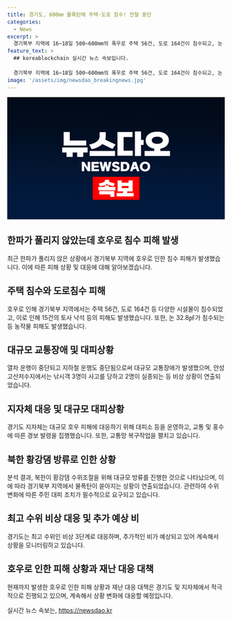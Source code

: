 ```yaml
---
title: 경기도, 600㎜ 물폭탄에 주택·도로 침수! 전철 중단
categories:
  - News
excerpt: >
  경기북부 지역에 16~18일 500~600mm의 폭우로 주택 56건, 도로 164건이 침수되고, 논 32.8㎢가 침수된 가운데 안성에서 낚시객 2명이 실종되는 등 피해가 축적되고 있다. 경기북부 지역의 호우경보와 함께 김포, 오산 등 16개 시군에서는 565명이 대피했으며, 황강댐 방류로 인한 수위 상승으로 주민 대피가 이뤄지고 있다. 경기도 재난안전대책본부는 비상 3단계 대응을 펼친 상태이며, 기상청은 추가 강우가 예상된다고 밝혔다.
feature_text: >
  ## koreablockchain 실시간 뉴스 속보입니다.

  경기북부 지역에 16~18일 500~600mm의 폭우로 주택 56건, 도로 164건이 침수되고, 논 32.8㎢가 침수된 가운데 안성에서 낚시객 2명이 실종되는 등 피해가 축적되고 있다. 경기북부 지역의 호우경보와 함께 김포, 오산 등 16개 시군에서는 565명이 대피했으며, 황강댐 방류로 인한 수위 상승으로 주민 대피가 이뤄지고 있다. 경기도 재난안전대책본부는 비상 3단계 대응을 펼친 상태이며, 기상청은 추가 강우가 예상된다고 밝혔다.
image: '/assets/img/newsdao_breakingnews.jpg'
---
```


<p><img src="/assets/img/newsdao_breakingnews.jpg" alt="koreablockchain 속보" /></p>

<h2 data-ke-size="size26">한파가 풀리지 않았는데 호우로 침수 피해 발생</h2>

<p data-ke-size="size16">최근 한파가 풀리지 않은 상황에서 경기북부 지역에 호우로 인한 침수 피해가 발생했습니다. 이에 따른 피해 상황 및 대응에 대해 알아보겠습니다.</p>

<h2 data-ke-size="size26">주택 침수와 도로침수 피해</h2>

<p data-ke-size="size16">호우로 인해 경기북부 지역에서는 주택 56건, 도로 164건 등 다양한 시설물이 침수되었고, 이로 인해 15건의 토사 낙석 등의 피해도 발생했습니다. 또한, 논 32.8㎊가 침수되는 등 농작물 피해도 발생했습니다.</p>

<h2 data-ke-size="size26">대규모 교통장애 및 대피상황</h2>

<p data-ke-size="size16">열차 운행이 중단되고 지하철 운행도 중단됨으로써 대규모 교통장애가 발생했으며, 안성 고산저수지에서는 낚시객 3명이 사고를 당하고 2명이 실종되는 등 비상 상황이 연출되었습니다.</p>

<h2 data-ke-size="size26">지자체 대응 및 대규모 대피상황</h2>

<p data-ke-size="size16">경기도 지자체는 대규모 호우 피해에 대응하기 위해 대피소 등을 운영하고, 교통 및 홍수에 따른 경보 발령을 집행했습니다. 또한, 교통망 복구작업을 펼치고 있습니다.</p>

<h2 data-ke-size="size26">북한 황강댐 방류로 인한 상황</h2>

<p data-ke-size="size16">분석 결과, 북한이 황강댐 수위조절을 위해 대규모 방류를 진행한 것으로 나타났으며, 이에 따라 경기북부 지역에서 물폭탄이 쏟아지는 상황이 연출되었습니다. 관련하여 수위 변화에 따른 주민 대피 조치가 필수적으로 요구되고 있습니다.</p>

<h2 data-ke-size="size26">최고 수위 비상 대응 및 추가 예상 비</h2>

<p data-ke-size="size16">경기도는 최고 수위인 비상 3단계로 대응하며, 추가적인 비가 예상되고 있어 계속해서 상황을 모니터링하고 있습니다.</p>

<h2 data-ke-size="size26">호우로 인한 피해 상황과 재난 대응 대책</h2>

<p data-ke-size="size16">현재까지 발생한 호우로 인한 피해 상황과 재난 대응 대책은 경기도 및 지자체에서 적극적으로 진행되고 있으며, 계속해서 상황 변화에 대응할 예정입니다.</p>
실시간 뉴스 속보는, <a href="https://newsdao.kr" rel="dofollow">https://newsdao.kr</a>


